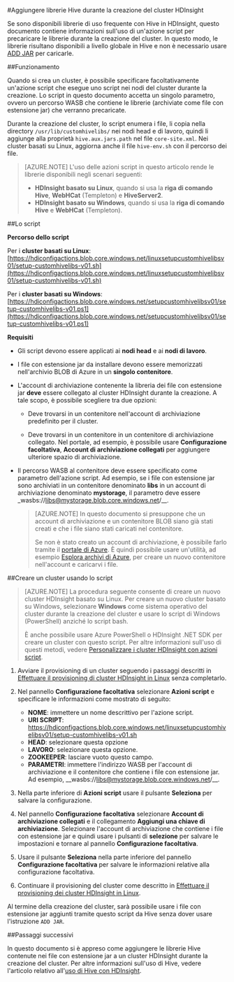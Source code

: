 <properties
pageTitle="Aggiungere librerie Hive durante la creazione del cluster HDInsight | Azure"
description="Informazioni su come aggiungere librerie Hive (file con estensione jar) a un cluster HDInsight durante la creazione del cluster."
services="hdinsight"
documentationCenter=""
authors="Blackmist"
manager="jhubbard"
editor="cgronlun"/> 

<tags
ms.service="hdinsight"
ms.devlang="na"
ms.topic="article"
ms.tgt_pltfrm="na"
ms.workload="big-data"
ms.date="09/20/2016"
ms.author="larryfr"/>

#Aggiungere librerie Hive durante la creazione del cluster HDInsight

Se sono disponibili librerie di uso frequente con Hive in HDInsight, questo documento contiene informazioni sull'uso di un'azione script per precaricare le librerie durante la creazione del cluster. In questo modo, le librerie risultano disponibili a livello globale in Hive e non è necessario usare [ADD JAR](https://cwiki.apache.org/confluence/display/Hive/LanguageManual+Cli) per caricarle.

##Funzionamento

Quando si crea un cluster, è possibile specificare facoltativamente un'azione script che esegue uno script nei nodi del cluster durante la creazione. Lo script in questo documento accetta un singolo parametro, ovvero un percorso WASB che contiene le librerie (archiviate come file con estensione jar) che verranno precaricate.

Durante la creazione del cluster, lo script enumera i file, li copia nella directory `/usr/lib/customhivelibs/` nei nodi head e di lavoro, quindi li aggiunge alla proprietà `hive.aux.jars.path` nel file `core-site.xml`. Nei cluster basati su Linux, aggiorna anche il file `hive-env.sh` con il percorso dei file.

> [AZURE.NOTE] L'uso delle azioni script in questo articolo rende le librerie disponibili negli scenari seguenti:
>
> * __HDInsight basato su Linux__, quando si usa la __riga di comando Hive__, __WebHCat__ (Templeton) e __HiveServer2__.
> * __HDInsight basato su Windows__, quando si usa la __riga di comando Hive__ e __WebHCat__ (Templeton).

##Lo script

__Percorso dello script__

Per i __cluster basati su Linux__: [https://hdiconfigactions.blob.core.windows.net/linuxsetupcustomhivelibsv01/setup-customhivelibs-v01.sh](https://hdiconfigactions.blob.core.windows.net/linuxsetupcustomhivelibsv01/setup-customhivelibs-v01.sh)

Per i __cluster basati su Windows__: [https://hdiconfigactions.blob.core.windows.net/setupcustomhivelibsv01/setup-customhivelibs-v01.ps1](https://hdiconfigactions.blob.core.windows.net/setupcustomhivelibsv01/setup-customhivelibs-v01.ps1)

__Requisiti__

* Gli script devono essere applicati ai __nodi head__ e ai __nodi di lavoro__.

* I file con estensione jar da installare devono essere memorizzati nell'archivio BLOB di Azure in un __singolo contenitore__.

* L'account di archiviazione contenente la libreria dei file con estensione jar __deve__ essere collegato al cluster HDInsight durante la creazione. A tale scopo, è possibile scegliere tra due opzioni:

    * Deve trovarsi in un contenitore nell'account di archiviazione predefinito per il cluster.
    
    * Deve trovarsi in un contenitore in un contenitore di archiviazione collegato. Nel portale, ad esempio, è possibile usare __Configurazione facoltativa__, __Account di archiviazione collegati__ per aggiungere ulteriore spazio di archiviazione.

* Il percorso WASB al contenitore deve essere specificato come parametro dell'azione script. Ad esempio, se i file con estensione jar sono archiviati in un contenitore denominato __libs__ in un account di archiviazione denominato __mystorage__, il parametro deve essere \_wasbs://libs@mystorage.blob.core.windows.net/__.

    > [AZURE.NOTE] In questo documento si presuppone che un account di archiviazione e un contenitore BLOB siano già stati creati e che i file siano stati caricati nel contenitore.
    >
    > Se non è stato creato un account di archiviazione, è possibile farlo tramite il [portale di Azure](https://portal.azure.com). È quindi possibile usare un'utilità, ad esempio [Esplora archivi di Azure](http://storageexplorer.com/), per creare un nuovo contenitore nell'account e caricarvi i file.

##Creare un cluster usando lo script

> [AZURE.NOTE] La procedura seguente consente di creare un nuovo cluster HDInsight basato su Linux. Per creare un nuovo cluster basato su Windows, selezionare __Windows__ come sistema operativo del cluster durante la creazione del cluster e usare lo script di Windows (PowerShell) anziché lo script bash.
> 
> È anche possibile usare Azure PowerShell o HDInsight .NET SDK per creare un cluster con questo script. Per altre informazioni sull'uso di questi metodi, vedere [Personalizzare i cluster HDInsight con azioni script](hdinsight-hadoop-customize-cluster-linux.md).

1. Avviare il provisioning di un cluster seguendo i passaggi descritti in [Effettuare il provisioning di cluster HDInsight in Linux](hdinsight-hadoop-provision-linux-clusters.md#portal) senza completarlo.

2. Nel pannello **Configurazione facoltativa** selezionare **Azioni script** e specificare le informazioni come mostrato di seguito:

    * __NOME__: immettere un nome descrittivo per l'azione script.
    * __URI SCRIPT__: https://hdiconfigactions.blob.core.windows.net/linuxsetupcustomhivelibsv01/setup-customhivelibs-v01.sh
    * __HEAD__: selezionare questa opzione
    * __LAVORO__: selezionare questa opzione.
    * __ZOOKEEPER__: lasciare vuoto questo campo.
    * __PARAMETRI__: immettere l'indirizzo WASB per l'account di archiviazione e il contenitore che contiene i file con estensione jar. Ad esempio, \_\_wasbs://libs@mystorage.blob.core.windows.net/__.

3. Nella parte inferiore di **Azioni script** usare il pulsante **Seleziona** per salvare la configurazione.

4. Nel pannello **Configurazione facoltativa** selezionare __Account di archiviazione collegati__ e il collegamento __Aggiungi una chiave di archiviazione__. Selezionare l'account di archiviazione che contiene i file con estensione jar e quindi usare i pulsanti di __selezione__ per salvare le impostazioni e tornare al pannello __Configurazione facoltativa__.

5. Usare il pulsante **Seleziona** nella parte inferiore del pannello **Configurazione facoltativa** per salvare le informazioni relative alla configurazione facoltativa.

6. Continuare il provisioning del cluster come descritto in [Effettuare il provisioning dei cluster HDInsight in Linux](hdinsight-hadoop-provision-linux-clusters.md#portal).

Al termine della creazione del cluster, sarà possibile usare i file con estensione jar aggiunti tramite questo script da Hive senza dover usare l'istruzione `ADD JAR`.

##Passaggi successivi

In questo documento si è appreso come aggiungere le librerie Hive contenute nei file con estensione jar a un cluster HDInsight durante la creazione del cluster. Per altre informazioni sull'uso di Hive, vedere l'articolo relativo all'[uso di Hive con HDInsight](hdinsight-use-hive.md).

<!---HONumber=AcomDC_0921_2016-->
